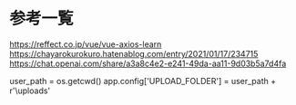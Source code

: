 # 参考一覧
https://reffect.co.jp/vue/vue-axios-learn
https://chayarokurokuro.hatenablog.com/entry/2021/01/17/234715
https://chat.openai.com/share/a3a8c4e2-e241-49da-aa11-9d03b5a7d4fa


user_path = os.getcwd()
app.config['UPLOAD_FOLDER'] = user_path + r'\uploads'